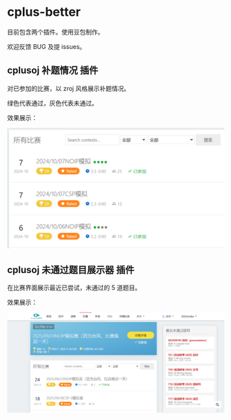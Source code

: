 # cplus-better

目前包含两个插件。使用豆包制作。

欢迎反馈 BUG 及提 issues。

## cplusoj 补题情况 插件

对已参加的比赛，以 zroj 风格展示补题情况。

绿色代表通过，灰色代表未通过。

效果展示：

![alt text](image\image-1.png)

## cplusoj 未通过题目展示器 插件

在比赛界面展示最近已尝试，未通过的 $5$ 道题目。

效果展示：

![alt text](image\image-2.png)
